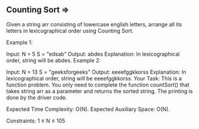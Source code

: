 Counting Sort  =>
-------------


Given a string arr consisting of lowercase english letters, arrange all its letters in lexicographical order using Counting Sort.

Example 1:

Input:
N = 5
S = "edsab"
Output:
abdes
Explanation: 
In lexicographical order, string will be 
abdes.
Example 2:

Input:
N = 13
S = "geeksforgeeks"
Output:
eeeefggkkorss
Explanation:
In lexicographical order, string will be 
eeeefggkkorss.
Your Task:
This is a function problem. You only need to complete the function countSort() that takes string arr as a parameter and returns the sorted string. The printing is done by the driver code.

Expected Time Complexity: O(N).
Expected Auxiliary Space: O(N).

Constraints:
1 ≤ N ≤ 105

